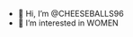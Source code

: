 - 👋 Hi, I’m @CHEESEBALLS96
- 👀 I’m interested in WOMEN


<!---
CHEESEBALLS96/CHEESEBALLS96 is a ✨ special ✨ repository because its `README.md` (this file) appears on your GitHub profile.
You can click the Preview link to take a look at your changes.
--->
